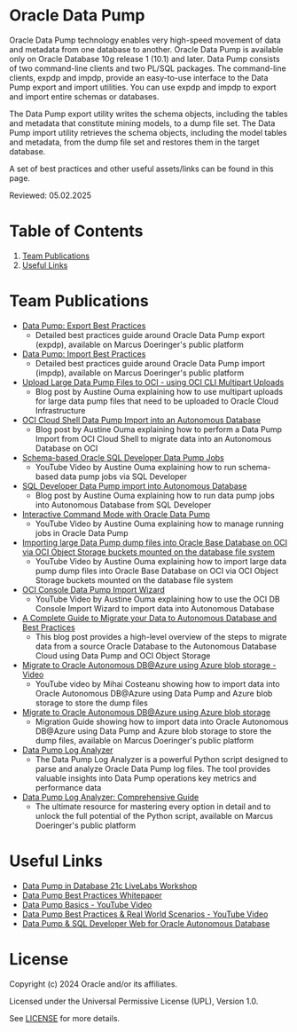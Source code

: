 # Oracle Data Pump
 
Oracle Data Pump technology enables very high-speed movement of data and metadata from one database to another. Oracle Data Pump is available only on Oracle Database 10g release 1 (10.1) and later. Data Pump consists of two command-line clients and two PL/SQL packages. The command-line clients, expdp and impdp, provide an easy-to-use interface to the Data Pump export and import utilities. You can use expdp and impdp to export and import entire schemas or databases.

The Data Pump export utility writes the schema objects, including the tables and metadata that constitute mining models, to a dump file set. The Data Pump import utility retrieves the schema objects, including the model tables and metadata, from the dump file set and restores them in the target database.

A set of best practices and other useful assets/links can be found in this page.

Reviewed: 05.02.2025
 
# Table of Contents
 
1. [Team Publications](#team-publications)
2. [Useful Links](#useful-links)
 
# Team Publications
 
- [Data Pump: Export Best Practices](https://macsdata.com/oracle/data-pump-best-practices-export)
    - Detailed best practices guide around Oracle Data Pump export (expdp), available on Marcus Doeringer's public platform
- [Data Pump: Import Best Practices](https://macsdata.com/oracle/data-pump-best-practices-import)
    - Detailed best practices guide around Oracle Data Pump import (impdp), available on Marcus Doeringer's public platform
- [Upload Large Data Pump Files to OCI - using OCI CLI Multipart Uploads](https://techrochet.com/use-cli-to-upload-large-data-pump-files-to-oci)
    - Blog post by Austine Ouma explaining how to use multipart uploads for large data pump files that need to be uploaded to Oracle Cloud Infrastructure
- [OCI Cloud Shell Data Pump Import into an Autonomous Database](https://techrochet.com/cloud-shell-import-dumps-into-adb)
    - Blog post by Austine Ouma explaining how to perform a Data Pump Import from OCI Cloud Shell to migrate data into an Autonomous Database on OCI
- [Schema-based Oracle SQL Developer Data Pump Jobs](https://youtu.be/amdl4G_HWYc)
    - YouTube Video by Austine Ouma explaining how to run schema-based data pump jobs via SQL Developer
- [SQL Developer Data Pump import into Autonomous Database](https://techrochet.com/sql-developer-data-pump-import)
    - Blog post by Austine Ouma explaining how to run data pump jobs into Autonomous Database from SQL Developer
- [Interactive Command Mode with Oracle Data Pump](https://youtu.be/Xm0Dx-P_RCs)
    - YouTube Video by Austine Ouma explaining how to manage running jobs in Oracle Data Pump
- [Importing large Data Pump dump files into Oracle Base Database on OCI via OCI Object Storage buckets mounted on the database file system](https://youtu.be/dWlzUMcbbo8)
    - YouTube Video by Austine Ouma explaining how to import large data pump dump files into Oracle Base Database on OCI via OCI Object Storage buckets mounted on the database file system
- [OCI Console Data Pump Import Wizard](https://www.youtube.com/watch?v=FZAJezCQjhE)
    - YouTube Video by Austine Ouma explaining how to use the OCI DB Console Import Wizard to import data into Autonomous Database
- [A Complete Guide to Migrate your Data to Autonomous Database and Best Practices](https://medium.com/@snoozrocks/a-complete-guide-to-migrate-your-data-to-autonomous-database-and-best-practices-8e5fbdaa26eb)
    - This blog post provides a high-level overview of the steps to migrate data from a source Oracle Database to the Autonomous Database Cloud using Data Pump and OCI Object Storage
- [Migrate to Oracle Autonomous DB@Azure using Azure blob storage - Video](https://www.youtube.com/watch?v=CtTgweuLG9s)
    - YouTube video by Mihai Costeanu showing how to import data into Oracle Autonomous DB@Azure using Data Pump and Azure blob storage to store the dump files
- [Migrate to Oracle Autonomous DB@Azure using Azure blob storage](https://macsdata.com/oracle/data-pump-import-adb-azure-blob-storage)
    - Migration Guide showing how to import data into Oracle Autonomous DB@Azure using Data Pump and Azure blob storage to store the dump files, available on Marcus Doeringer's public platform
- [Data Pump Log Analyzer](https://github.com/macsdata/data-pump-log-analyzer)
    - The Data Pump Log Analyzer is a powerful Python script designed to parse and analyze Oracle Data Pump log files. The tool provides valuable insights into Data Pump operations key metrics and performance data
- [Data Pump Log Analyzer: Comprehensive Guide](https://macsdata.com/oracle/data-pump-log-analyzer-guide)
    - The ultimate resource for mastering every option in detail and to unlock the full potential of the Python script, available on Marcus Doeringer's public platform

# Useful Links
- [Data Pump in Database 21c LiveLabs Workshop](https://apexapps.oracle.com/pls/apex/r/dbpm/livelabs/view-workshop?wid=742&clear=RR,180&session=1384894897131)
- [Data Pump Best Practices Whitepaper](https://www.oracle.com/a/ocom/docs/oracle-data-pump-best-practices.pdf)
- [Data Pump Basics - YouTube Video](https://www.youtube.com/watch?v=5uLDxPDErsw)
- [Data Pump Best Practices & Real World Scenarios - YouTube Video](https://www.youtube.com/watch?v=960ToLE-ZE8)
- [Data Pump & SQL Developer Web for Oracle Autonomous Database](https://www.thatjeffsmith.com/archive/2023/02/data-pump-sql-developer-web-for-oracle-autonomous-database/)

# License
 
Copyright (c) 2024 Oracle and/or its affiliates.
 
Licensed under the Universal Permissive License (UPL), Version 1.0.
 
See [LICENSE](https://github.com/oracle-devrel/technology-engineering/blob/main/LICENSE) for more details.
